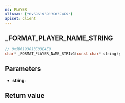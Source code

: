 ```yaml
---
ns: PLAYER
aliases: ["0x5B6193813E03E4E9"]
apiset: client
---
```

## _FORMAT_PLAYER_NAME_STRING

```c
// 0x5B6193813E03E4E9
char* _FORMAT_PLAYER_NAME_STRING(const char* string);
```


## Parameters
* **string**:

## Return value

